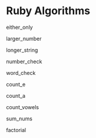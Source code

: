 # Ruby Algorithms

either_only

larger_number

longer_string

number_check

word_check

count_e

count_a

count_vowels

sum_nums

factorial
